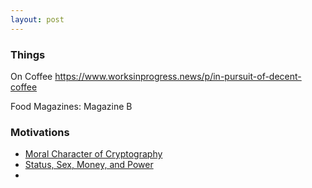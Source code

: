 ```yaml
---
layout: post
---
```


### Things

On Coffee
https://www.worksinprogress.news/p/in-pursuit-of-decent-coffee

Food Magazines: Magazine B

### 

### Motivations
* [Moral Character of Cryptography](https://web.cs.ucdavis.edu/~rogaway/papers/moral-fn.pdf)
* [Status, Sex, Money, and Power](https://philosophyinhell.substack.com/p/the-totally-enlightened-guide-to)
* 
